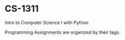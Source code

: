 # CS-1311
Intro to Computer Science I with Python

Programming Assignments are organized by their tags.
